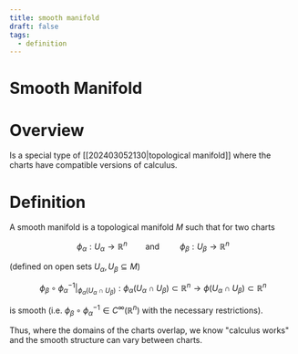 ```yaml
---
title: smooth manifold
draft: false
tags:
  - definition
---
```

# Smooth Manifold

# Overview
Is a special type of [[202403052130|topological manifold]] where the charts have compatible versions of calculus.

# Definition
A smooth manifold is a topological manifold $M$ such that for two charts 

$$\phi_\alpha:U_\alpha \to \mathbb{R}^n \qquad \text{and }\qquad
\phi_\beta:U_\beta \to \mathbb{R}^n$$

(defined on open sets $U_\alpha, U_\beta \subseteq M$) 

$$\phi_\beta \circ \phi_\alpha^{-1}\big|_{\phi_\alpha(U_\alpha \cap U_\beta)}: \phi_\alpha(U_\alpha \cap U_\beta) \subset \mathbb{R}^n \longrightarrow  \phi(U_\alpha \cap U_\beta)\subset \mathbb{R}^n$$

is smooth (i.e. $\phi_\beta \circ \phi_\alpha^{-1} \in C^\infty(\mathbb{R}^n)$ with the necessary restrictions). 

Thus, where the domains of the charts overlap, we know "calculus works" and the smooth structure can vary between charts. 